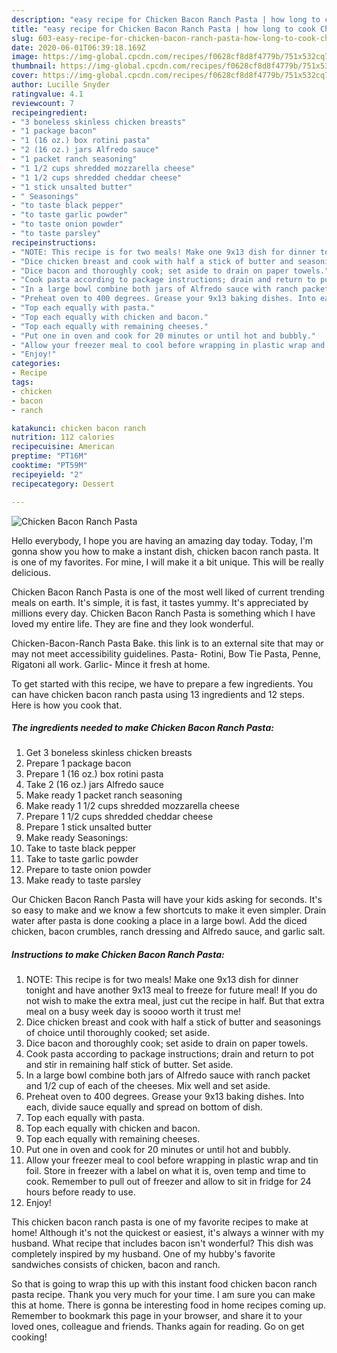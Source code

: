 ```yaml
---
description: "easy recipe for Chicken Bacon Ranch Pasta | how long to cook Chicken Bacon Ranch Pasta"
title: "easy recipe for Chicken Bacon Ranch Pasta | how long to cook Chicken Bacon Ranch Pasta"
slug: 603-easy-recipe-for-chicken-bacon-ranch-pasta-how-long-to-cook-chicken-bacon-ranch-pasta
date: 2020-06-01T06:39:18.169Z
image: https://img-global.cpcdn.com/recipes/f0628cf8d8f4779b/751x532cq70/chicken-bacon-ranch-pasta-recipe-main-photo.jpg
thumbnail: https://img-global.cpcdn.com/recipes/f0628cf8d8f4779b/751x532cq70/chicken-bacon-ranch-pasta-recipe-main-photo.jpg
cover: https://img-global.cpcdn.com/recipes/f0628cf8d8f4779b/751x532cq70/chicken-bacon-ranch-pasta-recipe-main-photo.jpg
author: Lucille Snyder
ratingvalue: 4.1
reviewcount: 7
recipeingredient:
- "3 boneless skinless chicken breasts"
- "1 package bacon"
- "1 (16 oz.) box rotini pasta"
- "2 (16 oz.) jars Alfredo sauce"
- "1 packet ranch seasoning"
- "1 1/2 cups shredded mozzarella cheese"
- "1 1/2 cups shredded cheddar cheese"
- "1 stick unsalted butter"
- " Seasonings"
- "to taste black pepper"
- "to taste garlic powder"
- "to taste onion powder"
- "to taste parsley"
recipeinstructions:
- "NOTE: This recipe is for two meals! Make one 9x13 dish for dinner tonight and have another 9x13 meal to freeze for future meal! If you do not wish to make the extra meal, just cut the recipe in half. But that extra meal on a busy week day is soooo worth it trust me!"
- "Dice chicken breast and cook with half a stick of butter and seasonings of choice until thoroughly cooked; set aside."
- "Dice bacon and thoroughly cook; set aside to drain on paper towels."
- "Cook pasta according to package instructions; drain and return to pot and stir in remaining half stick of butter. Set aside."
- "In a large bowl combine both jars of Alfredo sauce with ranch packet and 1/2 cup of each of the cheeses. Mix well and set aside."
- "Preheat oven to 400 degrees. Grease your 9x13 baking dishes. Into each, divide sauce equally and spread on bottom of dish."
- "Top each equally with pasta."
- "Top each equally with chicken and bacon."
- "Top each equally with remaining cheeses."
- "Put one in oven and cook for 20 minutes or until hot and bubbly."
- "Allow your freezer meal to cool before wrapping in plastic wrap and tin foil. Store in freezer with a label on what it is, oven temp and time to cook. Remember to pull out of freezer and allow to sit in fridge for 24 hours before ready to use."
- "Enjoy!"
categories:
- Recipe
tags:
- chicken
- bacon
- ranch

katakunci: chicken bacon ranch 
nutrition: 112 calories
recipecuisine: American
preptime: "PT16M"
cooktime: "PT59M"
recipeyield: "2"
recipecategory: Dessert

---
```



![Chicken Bacon Ranch Pasta](https://img-global.cpcdn.com/recipes/f0628cf8d8f4779b/751x532cq70/chicken-bacon-ranch-pasta-recipe-main-photo.jpg)

Hello everybody, I hope you are having an amazing day today. Today, I'm gonna show you how to make a instant dish, chicken bacon ranch pasta. It is one of my favorites. For mine, I will make it a bit unique. This will be really delicious.

Chicken Bacon Ranch Pasta is one of the most well liked of current trending meals on earth. It's simple, it is fast, it tastes yummy. It's appreciated by millions every day. Chicken Bacon Ranch Pasta is something which I have loved my entire life. They are fine and they look wonderful.

Chicken-Bacon-Ranch Pasta Bake. this link is to an external site that may or may not meet accessibility guidelines. Pasta- Rotini, Bow Tie Pasta, Penne, Rigatoni all work. Garlic- Mince it fresh at home.


To get started with this recipe, we have to prepare a few ingredients. You can have chicken bacon ranch pasta using 13 ingredients and 12 steps. Here is how you cook that.

<!--inarticleads1-->

##### The ingredients needed to make Chicken Bacon Ranch Pasta:

1. Get 3 boneless skinless chicken breasts
1. Prepare 1 package bacon
1. Prepare 1 (16 oz.) box rotini pasta
1. Take 2 (16 oz.) jars Alfredo sauce
1. Make ready 1 packet ranch seasoning
1. Make ready 1 1/2 cups shredded mozzarella cheese
1. Prepare 1 1/2 cups shredded cheddar cheese
1. Prepare 1 stick unsalted butter
1. Make ready  Seasonings:
1. Take to taste black pepper
1. Take to taste garlic powder
1. Prepare to taste onion powder
1. Make ready to taste parsley


Our Chicken Bacon Ranch Pasta will have your kids asking for seconds. It&#39;s so easy to make and we know a few shortcuts to make it even simpler. Drain water after pasta is done cooking a place in a large bowl. Add the diced chicken, bacon crumbles, ranch dressing and Alfredo sauce, and garlic salt. 

<!--inarticleads2-->

##### Instructions to make Chicken Bacon Ranch Pasta:

1. NOTE: This recipe is for two meals! Make one 9x13 dish for dinner tonight and have another 9x13 meal to freeze for future meal! If you do not wish to make the extra meal, just cut the recipe in half. But that extra meal on a busy week day is soooo worth it trust me!
1. Dice chicken breast and cook with half a stick of butter and seasonings of choice until thoroughly cooked; set aside.
1. Dice bacon and thoroughly cook; set aside to drain on paper towels.
1. Cook pasta according to package instructions; drain and return to pot and stir in remaining half stick of butter. Set aside.
1. In a large bowl combine both jars of Alfredo sauce with ranch packet and 1/2 cup of each of the cheeses. Mix well and set aside.
1. Preheat oven to 400 degrees. Grease your 9x13 baking dishes. Into each, divide sauce equally and spread on bottom of dish.
1. Top each equally with pasta.
1. Top each equally with chicken and bacon.
1. Top each equally with remaining cheeses.
1. Put one in oven and cook for 20 minutes or until hot and bubbly.
1. Allow your freezer meal to cool before wrapping in plastic wrap and tin foil. Store in freezer with a label on what it is, oven temp and time to cook. Remember to pull out of freezer and allow to sit in fridge for 24 hours before ready to use.
1. Enjoy!


This chicken bacon ranch pasta is one of my favorite recipes to make at home! Although it&#39;s not the quickest or easiest, it&#39;s always a winner with my husband. What recipe that includes bacon isn&#39;t wonderful? This dish was completely inspired by my husband. One of my hubby&#39;s favorite sandwiches consists of chicken, bacon and ranch. 

So that is going to wrap this up with this instant food chicken bacon ranch pasta recipe. Thank you very much for your time. I am sure you can make this at home. There is gonna be interesting food in home recipes coming up. Remember to bookmark this page in your browser, and share it to your loved ones, colleague and friends. Thanks again for reading. Go on get cooking!

